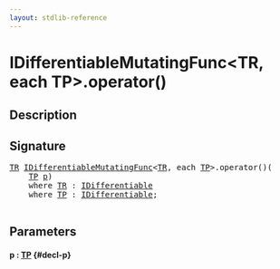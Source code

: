 ```yaml
---
layout: stdlib-reference
---
```


# IDifferentiableMutatingFunc\<TR, each TP\>\.operator\(\)

## Description





## Signature 

<pre>
<a href="/stdlib-reference/interfaces/IDifferentiableMutatingFunc/index#typeparam-TR" class="code_type">TR</a> <a href="/stdlib-reference/interfaces/IDifferentiableMutatingFunc/index" class="code_type">IDifferentiableMutatingFunc</a>&lt;<a href="/stdlib-reference/interfaces/IDifferentiableMutatingFunc/index#typeparam-TR" class="code_type">TR</a>, each <a href="/stdlib-reference/interfaces/IDifferentiableMutatingFunc/index#typeparam-TP" class="code_type">TP</a>&gt;.operator()(
    <a href="/stdlib-reference/interfaces/IDifferentiableMutatingFunc/index#typeparam-TP" class="code_type">TP</a> <a href="/stdlib-reference/interfaces/IDifferentiableMutatingFunc/operatorx28x29#decl-p" class="code_param">p</a>)
    <span class='code_keyword'>where</span> <a href="/stdlib-reference/interfaces/IDifferentiableMutatingFunc/index#typeparam-TR" class="code_type">TR</a> : <a href="/stdlib-reference/interfaces/IDifferentiable/index" class="code_type">IDifferentiable</a>
    <span class='code_keyword'>where</span> <a href="/stdlib-reference/interfaces/IDifferentiableMutatingFunc/index#typeparam-TP" class="code_type">TP</a> : <a href="/stdlib-reference/interfaces/IDifferentiable/index" class="code_type">IDifferentiable</a>;

</pre>

## Parameters

#### p  : [TP](/stdlib-reference/interfaces/IDifferentiableMutatingFunc/index#typeparam-TP) {#decl-p}

